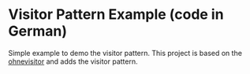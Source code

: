 # Visitor Pattern Example (code in German)
Simple example to demo the visitor pattern. This project is based on the [ohnevisitor](https://github.com/pinzger/ohnevisitor) and adds the visitor pattern. 

